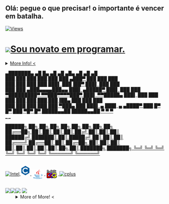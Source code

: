 ## Olá: pegue o que precisar! o importante é vencer em batalha. <div align="right">
  <a href="https://github.com/phikill">
    <p align="left"> <img src="https://komarev.com/ghpvc/?username=phikill&color=red" alt="Views" /> </p>
</div>
<h1 align="height"><img src="https://media3.giphy.com/media/3o7bu9xd7jdNlphUZO/giphy.gif?cid=ecf05e47bfjwtenlnjdmr1g79ytn8nyf6lm0s7vthz6t381a&rid=giphy.gif&ct=s" width="40px">Sou novato em programar. </h1></img>

</div>
  <details>
  <summary>More Info! <  </summary>
  
  ## Info.
  * I. Sou Estudante
   * II. Não sei muita coisa.
     * @Desejo ser programador para jogos.
     *  @ linguagens de programação em estudos!...
     - [x]  JAVA
     - [ ] C/C++
     - [ ] C# 
     - [x] DOS Language
    

</details>

   ▄███████▄    ▄█    █▄     ▄█     ▄█   ▄█▄  ▄█   ▄█        ▄█       
  ███    ███   ███    ███   ███    ███ ▄███▀ ███  ███       ███       
  ███    ███   ███    ███   ███▌   ███▐██▀   ███▌ ███       ███       
  ███    ███  ▄███▄▄▄▄███▄▄ ███▌  ▄█████▀    ███▌ ███       ███       
▀█████████▀  ▀▀███▀▀▀▀███▀  ███▌ ▀▀█████▄    ███▌ ███       ███       
  ███          ███    ███   ███    ███▐██▄   ███  ███       ███       
  ███          ███    ███   ███    ███ ▀███▄ ███  ███▌    ▄ ███▌    ▄ 
 ▄████▀        ███    █▀    █▀     ███   ▀█▀ █▀   █████▄▄██ █████▄▄██ 
                                   ▀              ▀         ▀        
                              _                      _                     
    
  
 ██████╗  ██╗  ██╗ ██╗ ██╗  ██╗ ██╗ ██╗      ██╗     
 ██╔══██╗ ██║  ██║ ██║ ██║ ██╔╝ ██║ ██║      ██║     
 ██████╔╝ ███████║ ██║ █████╔╝  ██║ ██║      ██║     
 ██╔═══╝  ██╔══██║ ██║ ██╔═██╗  ██║ ██║      ██║     
 ██║      ██║  ██║ ██║ ██║  ██╗ ██║ ███████╗ ███████╗
 ╚═╝      ╚═╝  ╚═╝ ╚═╝ ╚═╝  ╚═╝ ╚═╝ ╚══════╝ ╚══════╝
  
<div style="display: inline_block"><br>
  <img align="center" alt="Intel" height="30" width="40" src="https://www.freeiconspng.com/uploads/intel-logo-png-2.png">
  <img aling="center" alt="C" height="30" widht="40" src="https://github.com/devicons/devicon/blob/master/icons/c/c-plain.svg">
    <img align="center" alt="JAVA" height="30" width="40" src="https://github.com/devicons/devicon/blob/master/icons/java/java-original.svg">
    <img align="center" alt="MS-DOS" height="30" width="40" src="https://github.com/devicons/devicon/blob/master/icons/msdos/msdos-original.svg">
    <img align="center" alt="cplus" height="30" width="30" src="https://img.icons8.com/color/344/c-plus-plus-logo.png">
</div>
  
  ##
<div> 
  <a href="https://www.youtube.com/channel/UCtckcybjk1hnbk_ENMR0pvw" target="_blank"><img src="https://img.shields.io/badge/YouTube-FF0000?style=for-the-badge&logo=youtube&logoColor=white" target="_blank"></a>
  <a href="https://steamcommunity.com/id/Phikill/" target="_blank"><img src="https://img.shields.io/badge/-STEAM-%23000?style=for-the-badge&logo=STEAM&logoColor=white" target="_blank"></a> 
  
  <img align="left" height="160em" src="https://bad-apple-github-readme.vercel.app/api?show_bg=1&username=phikill&theme=tokyonight"/>
<img align="left" height="162em" src="https://github-readme-stats.vercel.app/api/top-langs/?username=phikill&layout=compact&langs_count=7&theme=tokyonight"/>
  
</div>
  <details>
  <summary>More of More! <  </summary>
  
  #### Future Projects.
  # FOR POTATO PC'S
     * V PROJETOS V
     * |0ka_salad Game Engine|
     * | Bloody Ants Z | 
     * | FB-I AM |
     * | Passnasty fantasy |
</details>
